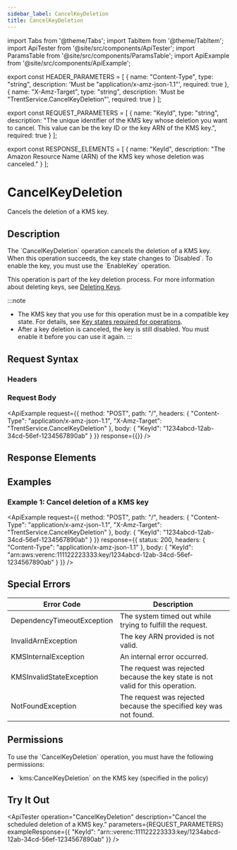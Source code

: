 ```yaml
---
sidebar_label: CancelKeyDeletion
title: CancelKeyDeletion
---
```


import Tabs from '@theme/Tabs';
import TabItem from '@theme/TabItem';
import ApiTester from '@site/src/components/ApiTester';
import ParamsTable from '@site/src/components/ParamsTable';
import ApiExample from '@site/src/components/ApiExample';

export const HEADER_PARAMETERS = [
  {
    name: "Content-Type",
    type: "string",
    description: 'Must be "application/x-amz-json-1.1"',
    required: true
  },
  {
    name: "X-Amz-Target",
    type: "string", 
    description: 'Must be "TrentService.CancelKeyDeletion"',
    required: true
  }
];

export const REQUEST_PARAMETERS = [
  {
    name: "KeyId",
    type: "string",
    description: "The unique identifier of the KMS key whose deletion you want to cancel. This value can be the key ID or the key ARN of the KMS key.",
    required: true
  }
];

export const RESPONSE_ELEMENTS = [
  {
    name: "KeyId",
    description: "The Amazon Resource Name (ARN) of the KMS key whose deletion was canceled."
  }
];

# CancelKeyDeletion

Cancels the deletion of a KMS key.

## Description

The \`CancelKeyDeletion\` operation cancels the deletion of a KMS key. When this operation succeeds, the key state changes to \`Disabled\`. To enable the key, you must use the \`EnableKey\` operation.

This operation is part of the key deletion process. For more information about deleting keys, see [Deleting Keys](../../../../../concepts/deleting-keys.md).

:::note
- The KMS key that you use for this operation must be in a compatible key state. For details, see [Key states required for operations](../../../../../concepts/key-states.md).
- After a key deletion is canceled, the key is still disabled. You must enable it before you can use it again.
:::

## Request Syntax

### Headers

<ParamsTable parameters={HEADER_PARAMETERS} />

### Request Body

<ParamsTable parameters={REQUEST_PARAMETERS} />

<ApiExample
  request={{
    method: "POST",
    path: "/",
    headers: {
      "Content-Type": "application/x-amz-json-1.1",
      "X-Amz-Target": "TrentService.CancelKeyDeletion"
    },
    body: {
      "KeyId": "1234abcd-12ab-34cd-56ef-1234567890ab"
    }
  }}
  response={{}}
/>

## Response Elements

<ParamsTable responseElements={RESPONSE_ELEMENTS} type="response" />

## Examples

### Example 1: Cancel deletion of a KMS key

<ApiExample
  request={{
    method: "POST",
    path: "/",
    headers: {
      "Content-Type": "application/x-amz-json-1.1",
      "X-Amz-Target": "TrentService.CancelKeyDeletion"
    },
    body: {
      "KeyId": "1234abcd-12ab-34cd-56ef-1234567890ab"
    }
  }}
  response={{
    status: 200,
    headers: {
      "Content-Type": "application/x-amz-json-1.1"
    },
    body: {
      "KeyId": "arn:aws:verenc:111122223333:key/1234abcd-12ab-34cd-56ef-1234567890ab"
    }
  }}
/>

## Special Errors

| Error Code | Description |
|------------|-------------|
| DependencyTimeoutException | The system timed out while trying to fulfill the request. |
| InvalidArnException | The key ARN provided is not valid. |
| KMSInternalException | An internal error occurred. |
| KMSInvalidStateException | The request was rejected because the key state is not valid for this operation. |
| NotFoundException | The request was rejected because the specified key was not found. |

## Permissions

To use the \`CancelKeyDeletion\` operation, you must have the following permissions:
- \`kms:CancelKeyDeletion\` on the KMS key (specified in the policy)

## Try It Out

<ApiTester
  operation="CancelKeyDeletion"
  description="Cancel the scheduled deletion of a KMS key."
  parameters={REQUEST_PARAMETERS}
  exampleResponse={{
    "KeyId": "arn::verenc:111122223333:key/1234abcd-12ab-34cd-56ef-1234567890ab"
  }}
/> 